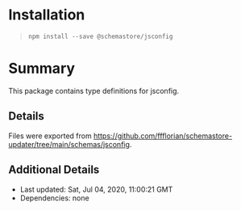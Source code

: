 # Installation
> `npm install --save @schemastore/jsconfig`

# Summary
This package contains type definitions for jsconfig.

## Details
Files were exported from https://github.com/ffflorian/schemastore-updater/tree/main/schemas/jsconfig.

## Additional Details
* Last updated: Sat, Jul 04, 2020, 11:00:21 GMT
* Dependencies: none
